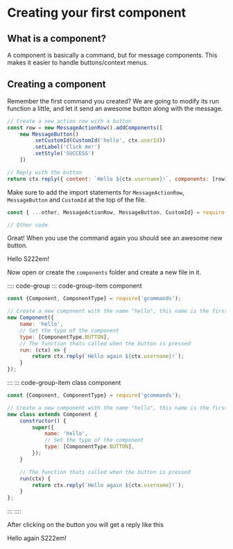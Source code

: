 # Creating your first component

## What is a component?

A component is basically a command, but for message components. This makes it easier to handle buttons/context menus.

## Creating a component

Remember the first command you created? We are going to modify its run function a little, and let it send an awesome button along with the message.

```js
// Create a new action row with a button
const row = new MessageActionRow().addComponents([
	new MessageButton()
		.setCustomId(CustomId('hello', ctx.userId))
		.setLabel('Click me!')
		.setStyle('SUCCESS')
	])

// Reply with the button
return ctx.reply({ content: `Hello ${ctx.username}!`, components: [row] });
```

Make sure to add the import statements for `MessageActionRow`, `MessageButton` and `CustomId` at the top of the file.

```js
const { ...other, MessageActionRow, MessageButton, CustomId} = require('gcommands');

// Other code
```

Great! When you use the command again you should see an awesome new button.

<DiscordMessages>
	<DiscordMessage profile="bot">
		<template #interactions>
			<DiscordInteraction
				profile="user"
				author="GCommands"
				:command="true"
			>hello</DiscordInteraction>
		</template>
		Hello S222em!
		<template #actions>
        	<DiscordButtons>
        		<DiscordButton type="success">Click me!</DiscordButton>
        	</DiscordButtons>
        </template>
	</DiscordMessage>
</DiscordMessages>

Now open or create the `components` folder and create a new file in it.

:::: code-group
::: code-group-item component

```js
const {Component, ComponentType} = require('gcommands');

// Create a new component with the name "hello", this name is the first argument of CustomId: CustomId('hello')
new Component({
	name: 'hello',
	// Set the type of the component
	type: [ComponentType.BUTTON],
	// The function thats called when the button is pressed
	run: (ctx) => {
		return ctx.reply(`Hello again ${ctx.username}!`);
	}
});
```

:::
::: code-group-item class component

```js
const {Component, ComponentType} = require('gcommands');

// Create a new component with the name "hello", this name is the first argument of CustomId: CustomId('hello')
new class extends Component {
	constructor() {
		super({
			name: 'hello',
			// Set the type of the component
			type: [ComponentType.BUTTON],
		});
	}

	// The function thats called when the button is pressed
	run(ctx) {
		return ctx.reply(`Hello again ${ctx.username}!`);
	}
};
```

:::
::::

After clicking on the button you will get a reply like this

<DiscordMessages>
	<DiscordMessage profile="bot">
    	Hello again S222em!
    </DiscordMessage>
</DiscordMessages>


